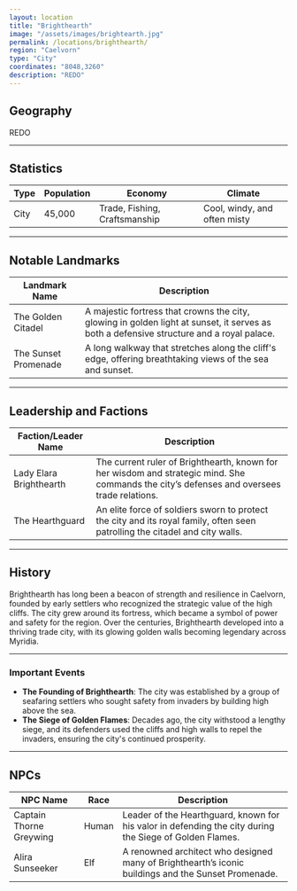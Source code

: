 ```yaml
---
layout: location
title: "Brighthearth"
image: "/assets/images/brightearth.jpg"
permalink: /locations/brighthearth/
region: "Caelvorn"
type: "City"
coordinates: "8048,3260"
description: "REDO"
---
```


## Geography

REDO

---

## Statistics

| Type                  | Population | Economy                    | Climate                     |
|-----------------------|------------|----------------------------|-----------------------------|
| City | 45,000     | Trade, Fishing, Craftsmanship | Cool, windy, and often misty |

---

## Notable Landmarks

| Landmark Name             | Description                                                                                     |
|---------------------------|-------------------------------------------------------------------------------------------------|
| The Golden Citadel         | A majestic fortress that crowns the city, glowing in golden light at sunset, it serves as both a defensive structure and a royal palace. |
| The Sunset Promenade       | A long walkway that stretches along the cliff's edge, offering breathtaking views of the sea and sunset. |

---

## Leadership and Factions

| Faction/Leader Name        | Description                                                                                     |
|----------------------------|-------------------------------------------------------------------------------------------------|
| Lady Elara Brighthearth     | The current ruler of Brighthearth, known for her wisdom and strategic mind. She commands the city’s defenses and oversees trade relations. |
| The Hearthguard             | An elite force of soldiers sworn to protect the city and its royal family, often seen patrolling the citadel and city walls. |

---

## History

Brighthearth has long been a beacon of strength and resilience in Caelvorn, founded by early settlers who recognized the strategic value of the high cliffs. The city grew around its fortress, which became a symbol of power and safety for the region. Over the centuries, Brighthearth developed into a thriving trade city, with its glowing golden walls becoming legendary across Myridia.

---

### Important Events

- **The Founding of Brighthearth**: The city was established by a group of seafaring settlers who sought safety from invaders by building high above the sea.
- **The Siege of Golden Flames**: Decades ago, the city withstood a lengthy siege, and its defenders used the cliffs and high walls to repel the invaders, ensuring the city's continued prosperity.

---

## NPCs

| NPC Name                | Race     | Description                                           |
|-------------------------|----------|-------------------------------------------------------|
| Captain Thorne Greywing  | Human    | Leader of the Hearthguard, known for his valor in defending the city during the Siege of Golden Flames. |
| Alira Sunseeker          | Elf      | A renowned architect who designed many of Brighthearth’s iconic buildings and the Sunset Promenade. |
